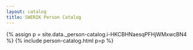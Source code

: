 ```yaml
---
layout: catalog
title: SWERIK Person Catalog
---
```

{% assign p = site.data._person-catalog.i-HKCBHNaesqPFHjWMxwcBN4 %}
{% include person-catalog.html p=p %}

